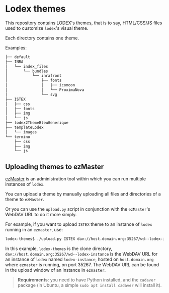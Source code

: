 # Lodex themes

This repository contains [LODEX](https://github.com/Inist-CNRS/lodex)'s themes,
that is to say, HTML/CSS/JS files used to customize `lodex`'s visual theme.

Each directory contains one theme.

Examples:

```txt
├── default
├── INRA
│   └── index_files
│       └── bundles
│           └── inrafront
│               ├── fonts
│               │   ├── icomoon
│               │   └── ProximaNova
│               └── svg
├── ISTEX
│   ├── css
│   ├── fonts
│   ├── img
│   └── js
├── lodex2ThemeBleuGenerique
├── templateLodex
│   └── images
└── termino
    ├── css
    ├── img
    └── js
```

## Uploading themes to ezMaster

[ezMaster](https://github.com/Inist-CNRS/ezmaster) is an administration tool
within which you can run multiple instances of `lodex`.

You can upload a theme by manually uploading all files and directories of a
theme to `ezMaster`.

Or you can use the `upload.py` script in conjunction with the `ezMaster`'s WebDAV
URL to do it more simply.

For example, if you want to upload `ISTEX` theme to an instance of `lodex`
running in an `ezmaster`, use:

```bash
lodex-themes$ ./upload.py ISTEX dav://host.domain.org:35267/wd--lodex-instance
```

In this example, `lodex-themes` is the clone directory,
`dav://host.domain.org:35267/wd--lodex-instance` is the WebDAV URL for an
instance of `lodex` named `lodex-instance`, hosted on `host.domain.org` where
`ezmaster` is running, on port 35267. The WebDAV URL can be found in the upload window of an instance in `ezmaster`.

> **Requirements**: you need to have Python installed, and the `cadaver` package
> (in Ubuntu, a simple `sudo apt install cadaver` will install it).
